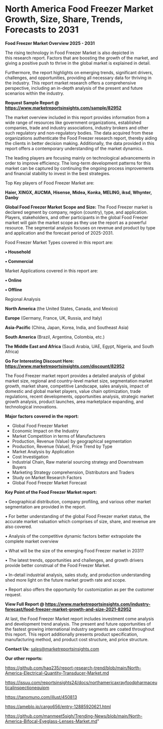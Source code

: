 # North America Food Freezer Market Growth, Size, Share, Trends, Forecasts to 2031

<Strong> Food Freezer Market Overview 2025 - 2031</strong>

The rising technology in Food Freezer Market is also depicted in this research report. Factors that are boosting the growth of the market, and giving a positive push to thrive in the global market is explained in detail.

Furthermore, the report highlights on emerging trends, significant drivers, challenges, and opportunities, providing all necessary data for thriving in the industry. This report market research offers a comprehensive perspective, including an in-depth analysis of the present and future scenarios within the industry.

<strong>Request Sample Report @ <a href=https://www.marketreportsinsights.com/sample/82952>https://www.marketreportsinsights.com/sample/82952</a></strong>

The market overview included in this report provides information from a wide range of resources like government organizations, established companies, trade and industry associations, industry brokers and other such regulatory and non-regulatory bodies. The data acquired from these organizations authenticate the Food Freezer research report, thereby aiding the clients in better decision making. Additionally, the data provided in this report offers a contemporary understanding of the market dynamics.

The leading players are focusing mainly on technological advancements in order to improve efficiency. The long-term development patterns for this market can be captured by continuing the ongoing process improvements and financial stability to invest in the best strategies.

Top Key players of Food Freezer Market are:

<strong>Haier, XINGX, AUCMA, Hisense, Midea, Konka, MELING, iksd, Whynter, Danby</strong>

<strong><b>Global Food Freezer Market Scope and Size:</b></strong>
The Food Freezer market is declared segment by company, region (country), type, and application. Players, stakeholders, and other participants in the global Food Freezer market will gain the market scope as they use the report as a powerful resource. The segmental analysis focuses on revenue and product by type and application and the forecast period of 2025-2031.

Food Freezer Market Types covered in this report are:

<strong>• Household

• Commercial</strong>

Market Applications covered in this report are:

<strong>• Online

• Offline</strong> 

Regional Analysis

<strong>North America</strong> (the United States, Canada, and Mexico)

<strong>Europe</strong> (Germany, France, UK, Russia, and Italy)

<strong>Asia-Pacific</strong> (China, Japan, Korea, India, and Southeast Asia)

<strong>South America</strong> (Brazil, Argentina, Colombia, etc.)

<strong>The Middle East and Africa</strong> (Saudi Arabia, UAE, Egypt, Nigeria, and South Africa)

<strong>Go For Interesting Discount Here: <a href=https://www.marketreportsinsights.com/discount/82952>https://www.marketreportsinsights.com/discount/82952</a></strong>

The Food Freezer market report provides a detailed analysis of global market size, regional and country-level market size, segmentation market growth, market share, competitive Landscape, sales analysis, impact of domestic and global market players, value chain optimization, trade regulations, recent developments, opportunities analysis, strategic market growth analysis, product launches, area marketplace expanding, and technological innovations.

<strong><b>Major factors covered in the report:</b></strong>
<ul>
  <li>Global Food Freezer Market </li>
  <li>Economic Impact on the Industry</li>
  <li>Market Competition in terms of Manufacturers</li>
  <li>Production, Revenue (Value) by geographical segmentation</li>
  <li>Production, Revenue (Value), Price Trend by Type</li>
  <li>Market Analysis by Application</li>
  <li>Cost Investigation</li>
  <li>Industrial Chain, Raw material sourcing strategy and Downstream Buyers</li>
  <li>Marketing Strategy comprehension, Distributors and Traders</li>
  <li>Study on Market Research Factors</li>
  <li>Global Food Freezer Market Forecast</li>
</ul>

<strong><b>Key Point of the Food Freezer Market report:</b></strong>

• Geographical distribution, company profiling, and various other market segmentation are provided in the report.

• For better understanding of the global Food Freezer market status, the accurate market valuation which comprises of size, share, and revenue are also covered.

• Analysis of the competitive dynamic factors better extrapolate the complete market overview

• What will be the size of the emerging Food Freezer market in 2031?

• The latest trends, opportunities and challenges, and growth drivers provide better construal of the Food Freezer Market.

• In-detail industrial analysis, sales study, and production understanding shed more light on the future market growth rate and scope.

• Report also offers the opportunity for customization as per the customer request.

<strong><b>View Full Report @ <a href=https://www.marketreportsinsights.com/industry-forecast/food-freezer-market-growth-and-size-2021-82952>https://www.marketreportsinsights.com/industry-forecast/food-freezer-market-growth-and-size-2021-82952</a></b></strong>


At last, the Food Freezer Market report includes investment come analysis and development trend analysis. The present and future opportunities of the fastest growing international industry segments are coated throughout this report. This report additionally presents product specification, manufacturing method, and product cost structure, and price structure.

<strong>Contact Us:</strong>
sales@marketreportsinsights.com

<strong>Our other reports:</strong>

<a href=https://github.com/haq235/report-research-trend/blob/main/North-America-Electrical-Quantity-Transducer-Market.md>https://github.com/haq235/report-research-trend/blob/main/North-America-Electrical-Quantity-Transducer-Market.md</a>

<a href=https://issuu.com/reportsinsights24/docs/northamericaxrayfoodpharmaceuticalinspectionequipm>https://issuu.com/reportsinsights24/docs/northamericaxrayfoodpharmaceuticalinspectionequipm</a>

<a href=https://tanomuno.com/illust/450813>https://tanomuno.com/illust/450813</a>

<a href=https://ameblo.jp/cargo656/entry-12885920621.html>https://ameblo.jp/cargo656/entry-12885920621.html</a>

<a href=https://github.com/manmeet5sigh/Trending-News/blob/main/North-America-Bifocal-Eyeglass-Lenses-Market.md>https://github.com/manmeet5sigh/Trending-News/blob/main/North-America-Bifocal-Eyeglass-Lenses-Market.md</a>"
